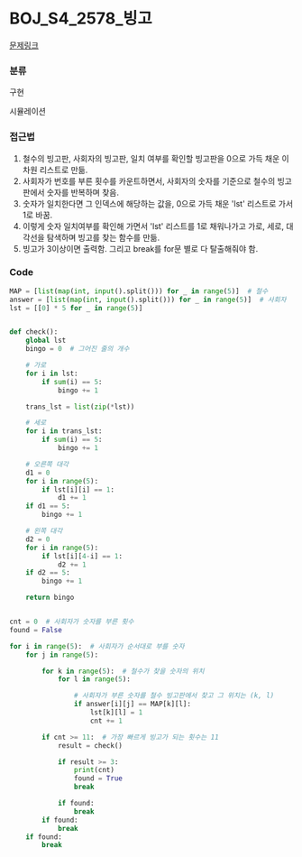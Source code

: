 # BOJ_S4_2578_빙고

[문제링크](https://www.acmicpc.net/problem/2578)


### 분류
구현

시뮬레이션


### 접근법
1. 철수의 빙고판, 사회자의 빙고판, 일치 여부를 확인할 빙고판을 0으로 가득 채운 이차원 리스트로 만듦.
2. 사회자가 번호를 부른 횟수를 카운트하면서, 사회자의 숫자를 기준으로 철수의 빙고판에서 숫자를 반복하며 찾음.
3. 숫자가 일치한다면 그 인덱스에 해당하는 값을, 0으로 가득 채운 'lst' 리스트로 가서 1로 바꿈.
4. 이렇게 숫자 일치여부를 확인해 가면서 'lst' 리스트를 1로 채워나가고 가로, 세로, 대각선을 탐색하며 빙고를 찾는 함수를 만듦.
5. 빙고가 3이상이면 출력함. 그리고 break를 for문 별로 다 탈출해줘야 함.

### Code
```python
MAP = [list(map(int, input().split())) for _ in range(5)]  # 철수
answer = [list(map(int, input().split())) for _ in range(5)]  # 사회자
lst = [[0] * 5 for _ in range(5)]


def check():
    global lst
    bingo = 0  # 그어진 줄의 개수

    # 가로
    for i in lst:
        if sum(i) == 5:
            bingo += 1

    trans_lst = list(zip(*lst))

    # 세로
    for i in trans_lst:
        if sum(i) == 5:
            bingo += 1

    # 오른쪽 대각
    d1 = 0
    for i in range(5):
        if lst[i][i] == 1:
            d1 += 1
    if d1 == 5:
        bingo += 1

    # 왼쪽 대각
    d2 = 0
    for i in range(5):
        if lst[i][4-i] == 1:
            d2 += 1
    if d2 == 5:
        bingo += 1

    return bingo


cnt = 0  # 사회자가 숫자를 부른 횟수
found = False

for i in range(5):  # 사회자가 순서대로 부를 숫자
    for j in range(5):

        for k in range(5):  # 철수가 찾을 숫자의 위치
            for l in range(5):

                # 사회자가 부른 숫자를 철수 빙고판에서 찾고 그 위치는 (k, l)
                if answer[i][j] == MAP[k][l]:
                    lst[k][l] = 1
                    cnt += 1

        if cnt >= 11:  # 가장 빠르게 빙고가 되는 횟수는 11
            result = check()

            if result >= 3:
                print(cnt)
                found = True
                break

            if found:
                break
        if found:
            break
    if found:
        break
```